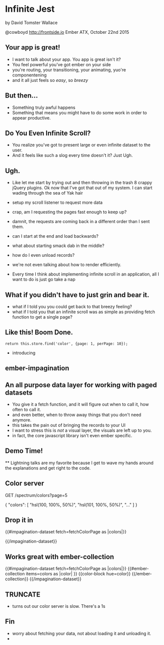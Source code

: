 # Infinite Jest

by David Tomster Wallace

@cowboyd
http://frontside.io
Ember ATX, October 22nd 2015


## Your app is great!

* I want to talk about your app. You app is great isn't it?
* You feel powerful you've got ember on your side
* you're routing, your transitioning, your animating, yuo're componentening
* and it all just feels so *easy*, so *breezy*

## But then...

* Something truly awful happens
* Something that means you might have to do some work in order to
  appear productive.

## Do You Even Infinite Scroll?

* You realize you've got to present large or even infinite dataset to
  the user.
* And it feels like such a slog every time doesn't it? Just Ugh.


## Ugh.

* Like let me start by trying out and then throwing in the trash 8
crappy jQuery plugins. Ok now that I've got that out of my system. I
can start wading through the sea of Yak hair

* setup my scroll listener to request more data
* crap, am I requesting the pages fast enough to keep up?
* damnit, the requests are coming back in a different order than I
sent them.
* can I start at the end and load backwards?
* what about starting smack dab in the middle?
* how do I even unload records?
* we're not even talking about how to render efficiently.
* Every time I think about implementing infinite scroll in an
  application, all I want to do is just go take a nap

## What if you didn't have to just grin and bear it.

* what if I told you you could get back to that breezy feeling?
* what if I told you that an infinite scroll was as simple as
  providing fetch function to get a single page?

## Like this! Boom Done.

```
return this.store.find('color', {page: 1, perPage: 10});
```

* introducing

## ember-impagination

## An all purpose data layer for working with paged datasets

* You give it a fetch function, and it will figure out when to call
it, how often to call it.
* and even better, when to throw away things that you don't need anymore.
* this takes the pain out of bringing the records to your UI
* I want to stress this is *not* a visual layer, the visuals are left
up to you.
* in fact, the core javascript library isn't even ember specific.


## Demo Time!

** Lightning talks are my favorite because I get to wave my hands
around the explanations and get right to the code.

## Color server

GET /spectrum/colors?page=5

{
  "colors": [
    "hsl(100, 100%, 50%)",
    "hsl(101, 100%, 50%)",
    "..."
  ]
}

## Drop it in

{{#impagination-dataset fetch=fetchColorPage as |colors|}}
  <!-- do stuff with it here. It's just an array -->
{{/impagination-dataset}}


## Works great with ember-collection

{{#impagination-dataset fetch=fetchColorPage as |colors|}}
  {{#ember-collection items=colors as |color| }}
    {{color-block hue=color}}
  {{/ember-collection}}
{{/impagination-dataset}}

## TRUNCATE

* turns out our color server is slow. There's a 1s

## Fin

* worry about fetching your data, not about loading it and unloading it.
*
